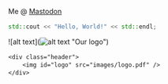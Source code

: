 Me @ <a rel="me" href="https://mastodon.online/@aquadogus">Mastodon</a>
```c++
std::cout << "Hello, World!" << std::endl;
```

![alt text](![alt text](https://images/logo.pdf" "Our logo")
 "Our logo")

    <div class="header">
        <img id="logo" src="images/logo.pdf" />
    </div>